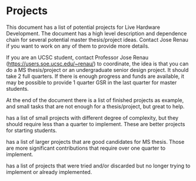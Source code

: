 
# Projects

This document has a list of potential projects for Live Hardware Development.
The document has a high level description and dependence chain for several
potential master thesis/project ideas. Contact Jose Renau if you want to work
on any of them to provide more details.

If you are an UCSC student, contact Professor Jose Renau
(https://users.soe.ucsc.edu/~renau/) to coordinate, the idea is that you can do
a MS thesis/project or an undergraduate senior design project. It should take 2
full quarters. If there is enough progress and funds are available, it may be
possible to provide 1 quarter GSR in the last quarter for master students.

At the end of the document there is a list of finished projects as example, and
small tasks that are not enough for a thesis/project, but great to help.

[](docs/projects_small.md) has a list of small projects with different degree
of complexity, but they should require less than a quarter to implement. These
are better projects for starting students.


[](docs/projects_large.md) has a list of larger projects that are good
candidates for MS thesis. Those are more significant contributions that require
over one quarter to implement.


[](docs/projects_deprecated.md) has a list of projects that were tried and/or
discarded but no longer trying to implement or already implemented.


